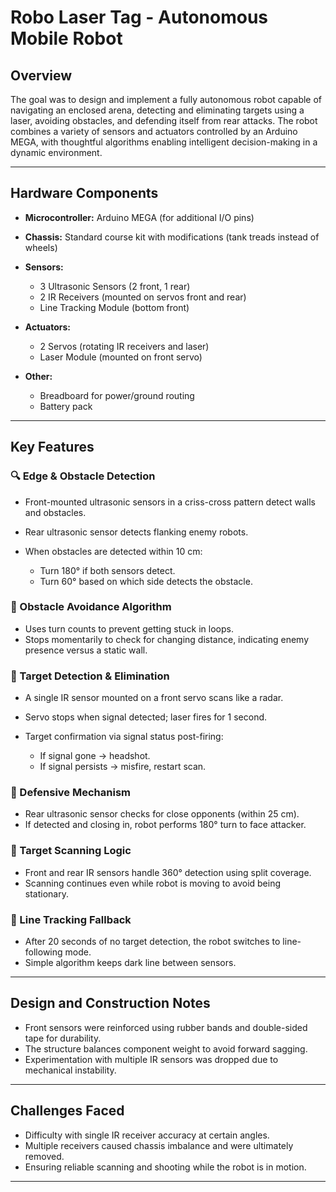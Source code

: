 # Robo Laser Tag - Autonomous Mobile Robot

## Overview

The goal was to design and implement a fully autonomous robot capable of navigating an enclosed arena, detecting and eliminating targets using a laser, avoiding obstacles, and defending itself from rear attacks. The robot combines a variety of sensors and actuators controlled by an Arduino MEGA, with thoughtful algorithms enabling intelligent decision-making in a dynamic environment.

---

## Hardware Components

* **Microcontroller:** Arduino MEGA (for additional I/O pins)
* **Chassis:** Standard course kit with modifications (tank treads instead of wheels)
* **Sensors:**

  * 3 Ultrasonic Sensors (2 front, 1 rear)
  * 2 IR Receivers (mounted on servos front and rear)
  * Line Tracking Module (bottom front)
* **Actuators:**

  * 2 Servos (rotating IR receivers and laser)
  * Laser Module (mounted on front servo)
* **Other:**

  * Breadboard for power/ground routing
  * Battery pack

---

## Key Features

### 🔍 Edge & Obstacle Detection

* Front-mounted ultrasonic sensors in a criss-cross pattern detect walls and obstacles.
* Rear ultrasonic sensor detects flanking enemy robots.
* When obstacles are detected within 10 cm:

  * Turn 180° if both sensors detect.
  * Turn 60° based on which side detects the obstacle.

### 🚧 Obstacle Avoidance Algorithm

* Uses turn counts to prevent getting stuck in loops.
* Stops momentarily to check for changing distance, indicating enemy presence versus a static wall.

### 🔫 Target Detection & Elimination

* A single IR sensor mounted on a front servo scans like a radar.
* Servo stops when signal detected; laser fires for 1 second.
* Target confirmation via signal status post-firing:

  * If signal gone → headshot.
  * If signal persists → misfire, restart scan.

### 🔄 Defensive Mechanism

* Rear ultrasonic sensor checks for close opponents (within 25 cm).
* If detected and closing in, robot performs 180° turn to face attacker.

### 🧠 Target Scanning Logic

* Front and rear IR sensors handle 360° detection using split coverage.
* Scanning continues even while robot is moving to avoid being stationary.

### 📍 Line Tracking Fallback

* After 20 seconds of no target detection, the robot switches to line-following mode.
* Simple algorithm keeps dark line between sensors.

---

## Design and Construction Notes

* Front sensors were reinforced using rubber bands and double-sided tape for durability.
* The structure balances component weight to avoid forward sagging.
* Experimentation with multiple IR sensors was dropped due to mechanical instability.

---


## Challenges Faced

* Difficulty with single IR receiver accuracy at certain angles.
* Multiple receivers caused chassis imbalance and were ultimately removed.
* Ensuring reliable scanning and shooting while the robot is in motion.

---
